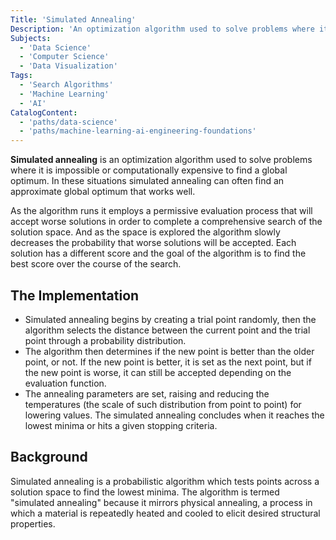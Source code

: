 ```yaml
---
Title: 'Simulated Annealing'
Description: 'An optimization algorithm used to solve problems where it is impossible or computationally expensive to find a global optimum. It evaluates many solutions each with a different score, and the goal of the algorithm is to find the best score.'
Subjects:
  - 'Data Science'
  - 'Computer Science'
  - 'Data Visualization'
Tags:
  - 'Search Algorithms'
  - 'Machine Learning'
  - 'AI'
CatalogContent:
  - 'paths/data-science'
  - 'paths/machine-learning-ai-engineering-foundations'
---
```


**Simulated annealing** is an optimization algorithm used to solve problems where it is impossible or computationally expensive to find a global optimum. In these situations simulated annealing can often find an approximate global optimum that works well.

As the algorithm runs it employs a permissive evaluation process that will accept worse solutions in order to complete a comprehensive search of the solution space. And as the space is explored the algorithm slowly decreases the probability that worse solutions will be accepted. Each solution has a different score and the goal of the algorithm is to find the best score over the course of the search.

## The Implementation

- Simulated annealing begins by creating a trial point randomly, then the algorithm selects the distance between the current point and the trial point through a probability distribution.
- The algorithm then determines if the new point is better than the older point, or not. If the new point is better, it is set as the next point, but if the new point is worse, it can still be accepted depending on the evaluation function.
- The annealing parameters are set, raising and reducing the temperatures (the scale of such distribution from point to point) for lowering values. The simulated annealing concludes when it reaches the lowest minima or hits a given stopping criteria.

## Background

Simulated annealing is a probabilistic algorithm which tests points across a solution space to find the lowest minima. The algorithm is termed "simulated annealing" because it mirrors physical annealing, a process in which a material is repeatedly heated and cooled to elicit desired structural properties.
